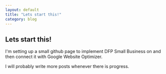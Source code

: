 ```yaml
---
layout: default
title: "Lets start this!"
category: blog
---
```

## Lets start this!

I'm setting up a small github page to implement DFP Small Business on and then connect it with Google Website Optimizer.

I will probably write more posts whenever there is progress.

